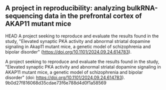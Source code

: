 ## A project in reproducibility: analyzing bulkRNA-sequencing data in the prefrontal cortex of AKAP11 mutant mice
HEAD
A project seeking to reproduce and evaluate the results found in the study, "Elevated synaptic PKA activity and abnormal striatal dopamine signaling in Akap11 mutant mice, a genetic model of schizophrenia and bipolar disorder" (https://doi.org/10.1101/2024.09.24.614783).


A project seeking to reproduce and evaluate the results found in the study, "Elevated synaptic PKA activity and abnormal striatal dopamine signaling in AKAP11 mutant mice, a genetic model of schizophrenia and bipolar disorder" (doi: https://doi.org/10.1101/2024.09.24.614783).
9b0d27f816068d35cdae73f6e788d4d0f1a58569
